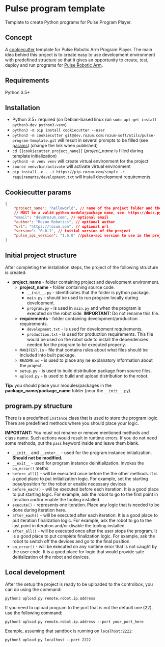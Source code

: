 # Pulse program template

Template to create Python programs for Pulse Program Player.

## Concept

A [cookiecutter](https://github.com/cookiecutter/cookiecutter) template for
Pulse Robotic Arm Program Player. The main idea behind this project is to create
easy to use development environment with predefined structure so that it gives
an opportunity to create, test, deploy and run programs for 
[Pulse Robotic Arm](https://rozum.com/robotic-arm/).

## Requirements

Python 3.5+

## Installation

* Python 3.5+ required 
  (on Debian-based linux run `sudo apt-get install python3-dev python3-venv`)
* `python3 -m pip install cookiecutter --user`
* `python3 -m cookiecutter git@dev.rozum.com:rozum-soft/utils/pulse-program-template.git`
  will result in several prompts to be filled (see [params](#cookiecutter-params))
  (change the link when published)
* `cd {{cookiecutter.project_name}}` (*project_name* is filled during template initialization)
* `python3 -m venv venv` will create virtual environment for the project
* `source venv/bin/activate` will activate virtual environment
* `pip install -e . -i https://pip.rozum.com/simple -r requirements/development.txt`
  will install development requirements.

## Cookiecutter params
```json
{
    "project_name": "helloworld", // name of the project folder and the package inside.
    // MUST be a valid python module/package name, see: https://docs.python-guide.org/writing/structure/#modules 
    "email": "dev@rozum.com", // optional email
    "author": "Rozum Robotics", // optional author
    "url": "https://rozum.com", // optional url
    "version": "0.0.1", // initial version of the project
    "pulse_api_version": "1.6.0" //pulse-api version to use in the project
}
```

## Initial project structure

After completing the installation steps, the project of the following structure
is created:

* **project_name** - folder containing project and development environment.
  * **project_name** - folder containing source code.
    * `__init__.py` - identificates that the folder is python package.
    * `main.py` - should be used to run program locally during development.
    * `program.py` - is used in `main.py` and when the program is executed on 
      the robot side. **IMPORTANT:** Do not rename this file.
  * **requirements** - folder containing development/production requirements.
    * `development.txt` - is used for development requirements.
    * `production.txt` - is used for production requirements.
      This file would be used on the robot side to install the dependencies
      needed for the program to be executed properly.
  * `MANIFEST.in` - file that contains rules about what files should be included
    into built package.
  * `README.md` - is used to place any ne explanatory information about the
    project.
  * `setup.py` - is used to build distribution package from source files.
  * `upload.py` - is used to build and upload distribution to the robot.

**Tip:** you should place your modules/packages in the **package_name/package_name**
folder (near the `__init__.py`).

## program.py structure

There is a predefined `Instance` class that is used to store the program logic.
There are predefined methods where you should place your logic.

**IMPORTANT:** You must not rename or remove mentioned methods and class name.
Such actions would result in runtime errors. If you do not need some methods,
put the `pass` keyword inside and leave them blank.

* `__init__` and `__enter__` - used for the program instance initialization.
  **Should not be modified.**
* `__exit__` - used for program instance deinitialization. Invokes the
  `on_error()` metho
* `before_all()` - will be executed once before the the other methods.
  It is a good place to put initialization logic. For example, set the starting
  pose/position for the robot or enable necessary devices
* `before_each()` - will be executed before each iteration. It is a good place
  to put starting logic. For example, ask the robot to go to the first point in 
  iteration and/or enable the tooling installed.
* `execute()` - represents one iteration. Place any logic that is needed to be
  done during iteration here.
* `after_each()` - will be executed after each iteration. It is a good place to
  put iteration finalization logic. For example, ask the robot to go to the last
  point in iteration and/or disable the tooling installed.
* `after_all()` - will be executed once after the user stops the program.
  It is a good place to put complete finalization logic. For example, ask the
  robot to switch off the devices and go to the final position.
* `on_error()` - will be executed on any runtime error that is not caught by
  the user code. It is a good place for logic that would provide safe
  deitialization of the robot and devices.

## Local development

After the setup the project is ready to be uploaded to the controlbox,
you can do using the command:

`python3 upload.py remote.robot.ip.address`

If you need to upload program to the port that is not the default one (22),
use the following command:

`python3 upload.py remote.robot.ip.address --port your_port_here`

Example, assuming that sandbox is running on `localhost:2222`:

`python3 upload.py localhost --port 2222`
